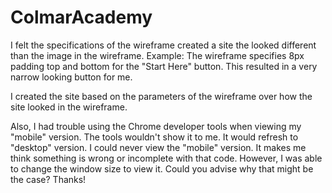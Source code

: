 # ColmarAcademy

I felt the specifications of the wireframe created a site the looked different than the image in the wireframe. 
Example: The wireframe specifies 8px padding top and bottom for the "Start Here" button. 
This resulted in a very narrow looking button for me.

I created the site based on the parameters of the wireframe over how the site looked in the wireframe.

Also, I had trouble using the Chrome developer tools when viewing my "mobile" version. The tools wouldn't show it to me. It would refresh to "desktop" version. I could never view the "mobile" version. It makes me think something is wrong or incomplete with that code. However, I was able to change the window size to view it. Could you advise why that might be the case? Thanks!
